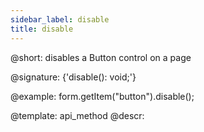 ```yaml
---
sidebar_label: disable
title: disable
---          
```


@short: disables a Button control on a page

@signature: {'disable(): void;'}


@example:
form.getItem("button").disable();


@template: api_method
@descr:



